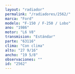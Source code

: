 ```yaml
---
layout: "radiador"
permalink: "/radiadores/2562/"
marca: "Ford"
modelo: "F-150 / F-250 / Lobo"
ano: "1986"
motor: "L6 V8"
transmision: "Estándar"
parte: "63116"
clima: "Con clima"
alto: "27 9/16"
ancho: "19 5/8"
observaciones: ""
id: "2562"
---
```


